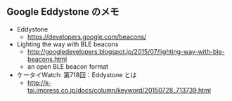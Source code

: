 ## Google Eddystone のメモ


* Eddystone
  * https://developers.google.com/beacons/
* Lighting the way with BLE beacons
  * http://googledevelopers.blogspot.jp/2015/07/lighting-way-with-ble-beacons.html
  * an open BLE beacon format
* ケータイWatch: 第718回：Eddystone とは
  * http://k-tai.impress.co.jp/docs/column/keyword/20150728_713739.html


